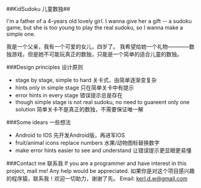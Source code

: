 ##KidSudoku 儿童数独##

I'm a father of a 4-years old lovely girl.
I wanna give her a gift -- a sudoku game, but she is too young to play the real sudoku, so I wanna make a simple one.

我是一个父亲，我有一个可爱的女儿，四岁了。
我希望给她一个礼物————数独游戏，但是她不可能玩真正的数独，只能是一个简单的适合儿童的数独。

###Design principles 设计原则
* stage by stage, simple to hard 关卡式，由简单逐渐变复杂
* hints only in simple stage 只在简单关卡中有提示
* error hints in every stage 错误提示总是存在
* though simple stage is not real sudoku, no need to guareent only one solution 简单关卡不是真正的数独，不需要保证唯一解


###Some idears 一些想法
* Android to IOS 先开发Android版，再进军IOS
* fruit/animal icons replace numbers 水果/动物图标替换数字
* make error hints easier to see and understand 让错误提示更显眼更易懂


###Contact me 联系我
If you are a programmer and have interest in this project, mail me!  Any help would be appreciated.
如果你是对这个项目感兴趣的程序猿，联系我！欢迎一切助力，谢谢了先。
Email: kerl.d.w@gmail.com